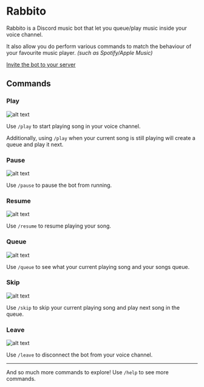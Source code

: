 # Rabbito

Rabbito is a Discord music bot that let you queue/play music inside your voice channel. 

It also allow you do perform various commands to match the behaviour of your favourite music player. *(such as Spotify/Apple Music)*

[Invite the bot to your server](https://discord.com/api/oauth2/authorize?client_id=941422364376309771&permissions=139623484416&scope=bot%20applications.commands)

## Commands

### Play

![alt text](https://media.giphy.com/media/Dsf9RUPXQlrzxizfbE/giphy.gif "Play")

Use `/play` to start playing song in your voice channel. 

Additionally, using `/play` when your current song is still playing will create a queue and play it next.

### Pause

![alt text](https://media.giphy.com/media/2ejZCcrNTLxlHa3yDF/giphy.gif "Pause")

Use `/pause` to pause the bot from running.

### Resume

![alt text](https://media.giphy.com/media/NZy0t9PO7sOdcaEHYX/giphy.gif "Resume")

Use `/resume` to resume playing your song.

### Queue

![alt text](https://media.giphy.com/media/ATyxl2mYBsUsDw6zxN/giphy.gif "Queue")

Use `/queue` to see what your current playing song and your songs queue.

### Skip

![alt text](https://media.giphy.com/media/NsPYrO0RMeKlPZf0Fv/giphy.gif "Skip")

Use `/skip` to skip your current playing song and play next song in the queue.

### Leave

![alt text](https://media.giphy.com/media/gsagKoMrCAh8q5x2J1/giphy.gif "Leave")

Use `/leave` to disconnect the bot from your voice channel.

***

And so much more commands to explore! Use `/help` to see more commands.
